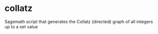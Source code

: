 # collatz
Sagemath script that generates the Collatz (directed) graph of all integers up to a set value
